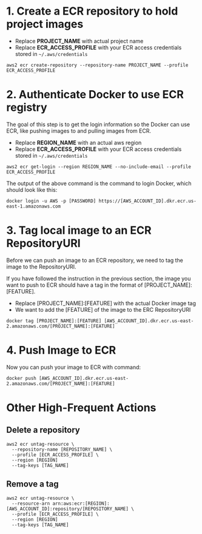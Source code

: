 # 1. Create a ECR repository to hold project images

* Replace **PROJECT_NAME** with actual project name
* Replace **ECR_ACCESS_PROFILE** with your ECR access credentials stored in `~/.aws/credentials`

```
aws2 ecr create-repository --repository-name PROJECT_NAME --profile ECR_ACCESS_PROFILE
```

# 2. Authenticate Docker to use ECR registry

The goal of this step is to get the login information so the Docker can use ECR, like pushing images to and pulling images from ECR.

* Replace **REGION_NAME** with an actual aws region
* Replace **ECR_ACCESS_PROFILE** with your ECR access credentials stored in `~/.aws/credentials`

```
aws2 ecr get-login --region REGION_NAME --no-include-email --profile ECR_ACCESS_PROFILE
```

The output of the above command is the command to login Docker, which should look like this:

```
docker login -u AWS -p [PASSWORD] https://[AWS_ACCOUNT_ID].dkr.ecr.us-east-1.amazonaws.com
```

# 3. Tag local image to an ECR RepositoryURI

Before we can push an image to an ECR repository, we need to tag the image to the RepositoryURI.

If you have followed the instruction in the previous section, the image you want to push to ECR should have a tag in the format of [PROJECT_NAME]:[FEATURE].


* Replace [PROJECT_NAME]:[FEATURE] with the actual Docker image tag
* We want to add the [FEATURE] of the image to the ERC RepositoryURI

```
docker tag [PROJECT_NAME]:[FEATURE] [AWS_ACCOUNT_ID].dkr.ecr.us-east-2.amazonaws.com/[PROJECT_NAME]:[FEATURE]
```

# 4. Push Image to ECR

Now you can push your image to ECR with command:

```
docker push [AWS_ACCOUNT_ID].dkr.ecr.us-east-2.amazonaws.com/[PROJECT_NAME]:[FEATURE]
```

# Other High-Frequent Actions

## Delete a repository

```
aws2 ecr untag-resource \
  --repository-name [REPOSITORY_NAME] \
  --profile [ECR_ACCESS_PROFILE] \
  --region [REGION]
  --tag-keys [TAG_NAME] 
```

## Remove a tag

```
aws2 ecr untag-resource \
  --resource-arn arn:aws:ecr:[REGION]:[AWS_ACCOUNT_ID]:repository/[REPOSITORY_NAME] \
  --profile [ECR_ACCESS_PROFILE] \
  --region [REGION]
  --tag-keys [TAG_NAME] 
```
